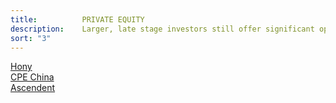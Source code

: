 ```yaml
---
title:          PRIVATE EQUITY
description:    Larger, late stage investors still offer significant opportunities for our diversified portfolio.
sort: "3"
---
```



[Hony](#)<br>
[CPE China](#)<br>
[Ascendent](#)